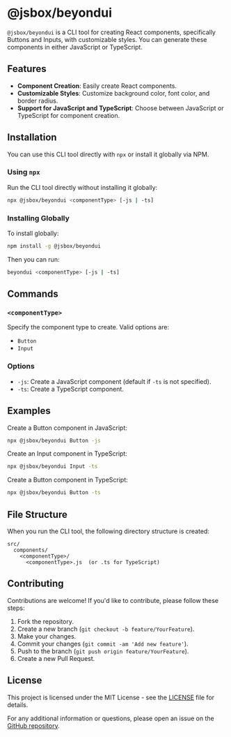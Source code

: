 
# @jsbox/beyondui

`@jsbox/beyondui` is a CLI tool for creating React components, specifically Buttons and Inputs, with customizable styles. You can generate these components in either JavaScript or TypeScript.

## Features

- **Component Creation**: Easily create React components.
- **Customizable Styles**: Customize background color, font color, and border radius.
- **Support for JavaScript and TypeScript**: Choose between JavaScript or TypeScript for component creation.

## Installation

You can use this CLI tool directly with `npx` or install it globally via NPM.

### Using `npx`

Run the CLI tool directly without installing it globally:

```bash
npx @jsbox/beyondui <componentType> [-js | -ts]
```

### Installing Globally

To install globally:

```bash
npm install -g @jsbox/beyondui
```

Then you can run:

```bash
beyondui <componentType> [-js | -ts]
```

## Commands

### `<componentType>`

Specify the component type to create. Valid options are:

- `Button`
- `Input`

### Options

- `-js`: Create a JavaScript component (default if `-ts` is not specified).
- `-ts`: Create a TypeScript component.

## Examples

Create a Button component in JavaScript:

```bash
npx @jsbox/beyondui Button -js
```

Create an Input component in TypeScript:

```bash
npx @jsbox/beyondui Input -ts
```

Create a Button component in TypeScript:

```bash
npx @jsbox/beyondui Button -ts
```

## File Structure

When you run the CLI tool, the following directory structure is created:

```
src/
  components/
    <componentType>/
      <componentType>.js  (or .ts for TypeScript)
```

## Contributing

Contributions are welcome! If you'd like to contribute, please follow these steps:

1. Fork the repository.
2. Create a new branch (`git checkout -b feature/YourFeature`).
3. Make your changes.
4. Commit your changes (`git commit -am 'Add new feature'`).
5. Push to the branch (`git push origin feature/YourFeature`).
6. Create a new Pull Request.

## License

This project is licensed under the MIT License - see the [LICENSE](LICENSE) file for details.


For any additional information or questions, please open an issue on the [GitHub repository](https://github.com/syedtalaljilani/beyondui).

